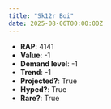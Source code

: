 ```yaml
---
title: "Sk12r Boi"
date: 2025-08-06T00:00:00Z
---
```

- **RAP**: 4141
- **Value**: -1
- **Demand level**: -1
- **Trend**: -1
- **Projected?**: True
- **Hyped?**: True
- **Rare?**: True
